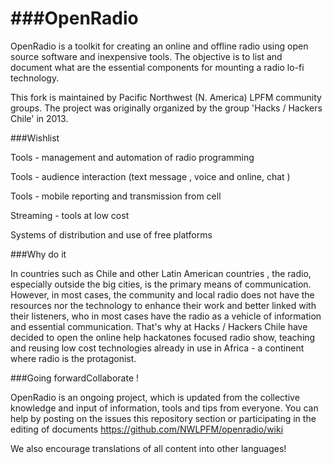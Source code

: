 ###OpenRadio
=========


OpenRadio is a toolkit for creating an online and offline radio using open source software and inexpensive tools. The objective is to list and document what are the essential components for mounting a radio lo-fi technology.

This fork is maintained by Pacific Northwest (N. America) LPFM community groups. The project was originally organized by the group 'Hacks / Hackers Chile' in 2013.


###Wishlist

Tools - management and automation of radio programming

Tools - audience interaction (text message , voice and online, chat )

Tools - mobile reporting and transmission from cell

Streaming - tools at low cost

Systems of distribution and use of free platforms

###Why do it

In countries such as Chile and other Latin American countries , the radio, especially outside the big cities, is the primary means of communication. However, in most cases, the community and local radio does not have the resources nor the technology to enhance their work and better linked with their listeners, who in most cases have the radio as a vehicle of information and essential communication. That's why at Hacks / Hackers Chile have decided to open the online help hackatones focused radio show, teaching and reusing low cost technologies already in use in Africa - a continent where radio is the protagonist.

###Going forwardCollaborate !

OpenRadio is an ongoing project, which is updated from the collective knowledge and input of information, tools and tips from everyone. You can help by posting on the issues this repository section or participating in the editing of documents https://github.com/NWLPFM/openradio/wiki

We also encourage translations of all content into other languages!
